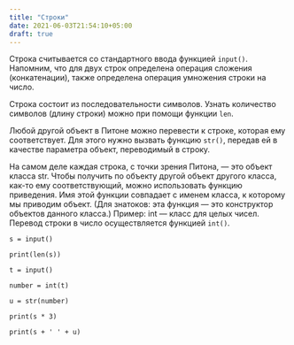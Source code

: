```yaml
---
title: "Строки"
date: 2021-06-03T21:54:10+05:00
draft: true
---
```


Строка считывается со стандартного ввода функцией ```input()```. Напомним, что для двух строк определена операция сложения (конкатенации), также определена операция умножения строки на число.

Строка состоит из последовательности символов. Узнать количество символов (длину строки) можно при помощи функции ```len```.

Любой другой объект в Питоне можно перевести к строке, которая ему соответствует. Для этого нужно вызвать функцию ```str()```, передав ей в качестве параметра объект, переводимый в строку. 

На самом деле каждая строка, с точки зрения Питона, — это объект класса str. Чтобы получить по объекту другой объект другого класса, как-то ему соответствующий, можно использовать функцию приведения. Имя этой функции совпадает с именем класса, к которому мы приводим объект. (Для знатоков: эта функция — это конструктор объектов данного класса.) Пример: int — класс для целых чисел. Перевод строки в число осуществляется функцией ```int()```. 

```s = input()```

```print(len(s))```

```t = input()```

```number = int(t)```

```u = str(number)```

```print(s * 3)```

```print(s + ' ' + u)```
